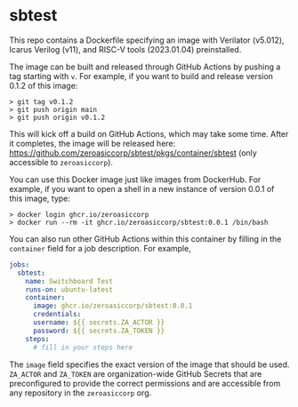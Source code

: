 # sbtest

This repo contains a Dockerfile specifying an image with Verilator (v5.012), Icarus Verilog (v11), and RISC-V tools (2023.01.04) preinstalled.

The image can be built and released through GitHub Actions by pushing a tag starting with `v`.  For example, if you want to build and release version 0.1.2 of this image:

```shell
> git tag v0.1.2
> git push origin main
> git push origin v0.1.2
```

This will kick off a build on GitHub Actions, which may take some time.  After it completes, the image will be released here: https://github.com/zeroasiccorp/sbtest/pkgs/container/sbtest (only accessible to `zeroasiccorp`).

You can use this Docker image just like images from DockerHub.  For example, if you want to open a shell in a new instance of version 0.0.1 of this image, type:

```shell
> docker login ghcr.io/zeroasiccorp
> docker run --rm -it ghcr.io/zeroasiccorp/sbtest:0.0.1 /bin/bash
```

You can also run other GitHub Actions within this container by filling in the `container` field for a job description.  For example,

```yaml
jobs:
  sbtest:
    name: Switchboard Test
    runs-on: ubuntu-latest
    container:
      image: ghcr.io/zeroasiccorp/sbtest:0.0.1
      credentials:
      username: ${{ secrets.ZA_ACTOR }}
      password: ${{ secrets.ZA_TOKEN }}
    steps:
      # fill in your steps here
```

The `image` field specifies the exact version of the image that should be used.  `ZA_ACTOR` and `ZA_TOKEN` are organization-wide GitHub Secrets that are preconfigured to provide the correct permissions and are accessible from any repository in the `zeroasiccorp` org.
